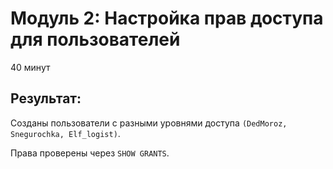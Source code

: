 # Модуль 2: Настройка прав доступа для пользователей

40 минут

## Результат:

Созданы пользователи с разными уровнями доступа `(DedMoroz, Snegurochka, Elf_logist)`.

Права проверены через `SHOW GRANTS`.

